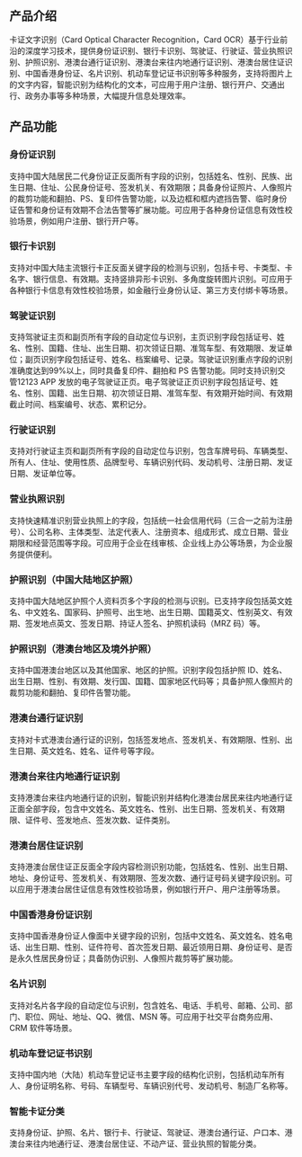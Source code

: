 ## 产品介绍
卡证文字识别（Card Optical Character Recognition，Card OCR）基于行业前沿的深度学习技术，提供身份证识别、银行卡识别、驾驶证、行驶证、营业执照识别、护照识别、港澳台通行证识别、港澳台来往内地通行证识别、港澳台居住证识别、中国香港身份证、名片识别、机动车登记证书识别等多种服务，支持将图片上的文字内容，智能识别为结构化的文本，可应用于用户注册、银行开户、交通出行、政务办事等多种场景，大幅提升信息处理效率。

## 产品功能
### 身份证识别
支持中国大陆居民二代身份证正反面所有字段的识别，包括姓名、性别、民族、出生日期、住址、公民身份证号、签发机关、有效期限；具备身份证照片、人像照片的裁剪功能和翻拍、PS、复印件告警功能，以及边框和框内遮挡告警、临时身份证告警和身份证有效期不合法告警等扩展功能。可应用于各种身份证信息有效性校验场景，例如用户注册、银行开户等。
### 银行卡识别
支持对中国大陆主流银行卡正反面关键字段的检测与识别，包括卡号、卡类型、卡名字、银行信息、有效期。支持竖排异形卡识别、多角度旋转图片识别。可应用于各种银行卡信息有效性校验场景，如金融行业身份认证、第三方支付绑卡等场景。
### 驾驶证识别
支持驾驶证主页和副页所有字段的自动定位与识别，主页识别字段包括证号、姓名、性别、国籍、住址、出生日期、初次领证日期、准驾车型、有效期限、发证单位；副页识别字段包括证号、姓名、档案编号、记录。驾驶证识别重点字段的识别准确度达到99%以上，同时具备复印件、翻拍和 PS 告警功能。同时支持识别交管12123 APP 发放的电子驾驶证正页。电子驾驶证正页识别字段包括证号、姓名、性别、国籍、出生日期、初次领证日期、准驾车型、有效期开始时间、有效期截止时间、档案编号、状态、累积记分。
### 行驶证识别
支持对行驶证主页和副页所有字段的自动定位与识别，包含车牌号码、车辆类型、所有人、住址、使用性质、品牌型号、车辆识别代码、发动机号、注册日期、发证日期、发证单位等。
### 营业执照识别
支持快速精准识别营业执照上的字段，包括统一社会信用代码（三合一之前为注册号）、公司名称、主体类型、法定代表人、注册资本、组成形式、成立日期、营业期限和经营范围等字段。可应用于企业在线审核、企业线上办公等场景，为企业服务提供便利。
### 护照识别（中国大陆地区护照）
支持中国大陆地区护照个人资料页多个字段的检测与识别。已支持字段包括英文姓名、中文姓名、国家码、护照号、出生地、出生日期、国籍英文、性别英文、有效期、签发地点英文、签发日期、持证人签名、护照机读码（MRZ 码）等。
### 护照识别（港澳台地区及境外护照）
支持中国港澳台地区以及其他国家、地区的护照。识别字段包括护照 ID、姓名、出生日期、性别、有效期、发行国、国籍、国家地区代码等；具备护照人像照片的裁剪功能和翻拍、复印件告警功能。
### 港澳台通行证识别
支持对卡式港澳台通行证的识别，包括签发地点、签发机关、有效期限、性别、出生日期、英文姓名、姓名、证件号等字段。
### 港澳台来往内地通行证识别
支持港澳台来往内地通行证的识别，智能识别并结构化港澳台居民来往内地通行证正面全部字段，包含中文姓名、英文姓名、性别、出生日期、签发机关、有效期限、证件号、签发地点、签发次数、证件类别。
### 港澳台居住证识别
支持港澳台居住证正反面全字段内容检测识别功能，包括姓名、性别、出生日期、地址、身份证号、签发机关、有效期限、签发次数、通行证号码关键字段识别。可以应用于港澳台居住证信息有效性校验场景，例如银行开户、用户注册等场景。
### 中国香港身份证识别
支持中国香港身份证人像面中关键字段的识别，包括中文姓名、英文姓名、姓名电话、出生日期、性别、证件符号、首次签发日期、最近领用日期、身份证号、是否是永久性居民身份证；具备防伪识别、人像照片裁剪等扩展功能。
### 名片识别
支持对名片各字段的自动定位与识别，包含姓名、电话、手机号、邮箱、公司、部门、职位、网址、地址、QQ、微信、MSN 等。可应用于社交平台商务应用、CRM 软件等场景。
### 机动车登记证书识别
支持中国内地（大陆）机动车登记证书主要字段的结构化识别，包括机动车所有人、身份证明名称、号码、车辆型号、车辆识别代号、发动机号、制造厂名称等。
### 智能卡证分类
支持身份证、护照、名片、银行卡、行驶证、驾驶证、港澳台通行证、户口本、港澳台来往内地通行证、港澳台居住证、不动产证、营业执照的智能分类。
